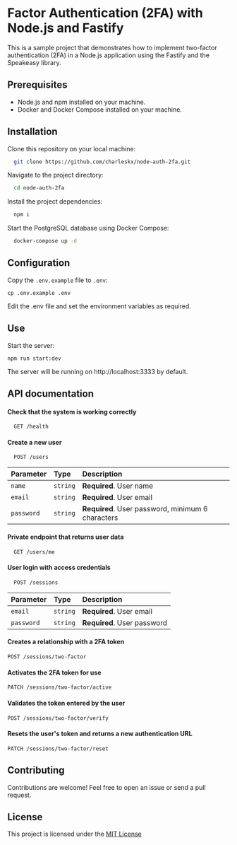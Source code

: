 
# Factor Authentication (2FA) with Node.js and Fastify

This is a sample project that demonstrates how to implement two-factor authentication (2FA) in a Node.js application using the Fastify and the Speakeasy library.


## Prerequisites

- Node.js and npm installed on your machine.
- Docker and Docker Compose installed on your machine.


## Installation

Clone this repository on your local machine:

```bash
  git clone https://github.com/charleskx/node-auth-2fa.git
```

Navigate to the project directory:

```bash
  cd node-auth-2fa
```

Install the project dependencies:

```bash
  npm i
```

Start the PostgreSQL database using Docker Compose:

```bash
  docker-compose up -d
```
## Configuration

Copy the `.env.example` file to `.env`:

```
cp .env.example .env
```

Edit the .env file and set the environment variables as required.


## Use

Start the server:

```
npm run start:dev
```

The server will be running on http://localhost:3333 by default.


## API documentation

#### Check that the system is working correctly

```http
  GET /health
```

#### Create a new user

```http
  POST /users
```

| Parameter   | Type       | Description                         |
| :---------- | :--------- | :---------------------------------- |
| `name` | `string` | **Required**. User name |
| `email` | `string` | **Required**. User email |
| `password` | `string` | **Required**. User password, minimum 6 characters  |

#### Private endpoint that returns user data

```http
  GET /users/me
```

#### User login with access credentials

```http
  POST /sessions
```

| Parameter   | Type       | Description                                   |
| :---------- | :--------- | :------------------------------------------ |
| `email`      | `string` | **Required**. User email |
| `password`      | `string` | **Required**. User password |

#### Creates a relationship with a 2FA token

```http
POST /sessions/two-factor
```

#### Activates the 2FA token for use

```http
PATCH /sessions/two-factor/active
```

#### Validates the token entered by the user

```http
POST /sessions/two-factor/verify
```

#### Resets the user's token and returns a new authentication URL

```http
PATCH /sessions/two-factor/reset
```


## Contributing

Contributions are welcome! Feel free to open an issue or send a pull request.


## License

This project is licensed under the [MIT License](https://choosealicense.com/licenses/mit/)

